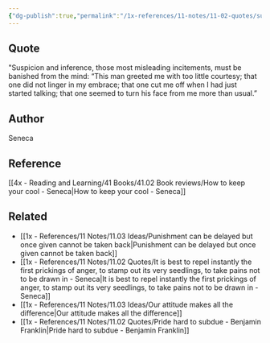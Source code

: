 ```yaml
---
{"dg-publish":true,"permalink":"/1x-references/11-notes/11-02-quotes/suspicion-and-inference-those-most-misleading-incitements-must-be-banished-from-the-mind-seneca/","title":"Suspicion and inference, those most misleading incitements, must be banished from the mind... - Seneca","created":"2025-10-15T21:14:33.097+03:00","updated":"2025-10-15T21:49:31.014+03:00"}
---
```



## Quote
"Suspicion and inference, those most misleading incitements, must be banished from the mind: “This man greeted me with too little courtesy; that one did not linger in my embrace; that one cut me off when I had just started talking; that one seemed to turn his face from me more than usual.”


## Author
Seneca

## Reference
[[4x - Reading and Learning/41 Books/41.02 Book reviews/How to keep your cool - Seneca\|How to keep your cool - Seneca]]

## Related
- [[1x - References/11 Notes/11.03 Ideas/Punishment can be delayed but once given cannot be taken back\|Punishment can be delayed but once given cannot be taken back]]
- [[1x - References/11 Notes/11.02 Quotes/It is best to repel instantly the first prickings of anger, to stamp out its very seedlings, to take pains not to be drawn in - Seneca\|It is best to repel instantly the first prickings of anger, to stamp out its very seedlings, to take pains not to be drawn in - Seneca]]
- [[1x - References/11 Notes/11.03 Ideas/Our attitude makes all the difference\|Our attitude makes all the difference]]
- [[1x - References/11 Notes/11.02 Quotes/Pride hard to subdue - Benjamin Franklin\|Pride hard to subdue - Benjamin Franklin]]